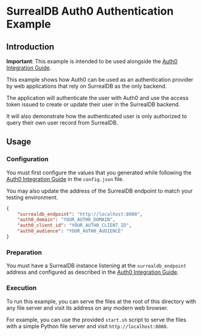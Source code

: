 # SurrealDB Auth0 Authentication Example

## Introduction

**Important**: This example is intended to be used alongside the [Auth0 Integration Guide](#TBD).

This example shows how Auth0 can be used as an authentication provider by web applications that rely on SurrealDB as the only backend.

The application will authenticate the user with Auth0 and use the access token issued to create or update their user in the SurrealDB backend.

It will also demonstrate how the authenticated user is only authorized to query their own user record from SurrealDB.

## Usage

### Configuration

You must first configure the values that you generated while following the [Auth0 Integration Guide](#TBD) in the `config.json` file.

You may also update the address of the SurrealDB endpoint to match your testing environment.

```json
{
	"surrealdb_endpoint": "http://localhost:8000",
	"auth0_domain": "YOUR_AUTH0_DOMAIN",
	"auth0_client_id": "YOUR_AUTH0_CLIENT_ID",
	"auth0_audience": "YOUR_AUTH0_AUDIENCE"
}
```

### Preparation

You must have a SurrealDB instance listening at the `surrealdb_endpoint` address and configured as described in the [Auth0 Integration Guide](#TBD).

### Execution

To run this example, you can serve the files at the root of this directory with any file server and visit its address on any modern web browser.

For example, you can use the provided `start.sh` script to serve the files with a simple Python file server and visit `http://localhost:8080`. 
